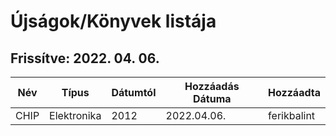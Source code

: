 # Újságok/Könyvek listája
**Frissítve: 2022. 04. 06.**
---

|Név|Típus|Dátumtól|Hozzáadás Dátuma|Hozzáadta|
|---|-----|--------|---------------|---------|
|CHIP|Elektronika|2012|2022.04.06.|ferikbalint|
